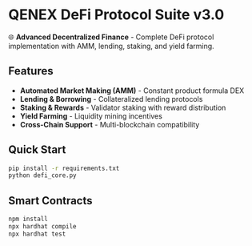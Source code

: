 # QENEX DeFi Protocol Suite v3.0

🌐 **Advanced Decentralized Finance** - Complete DeFi protocol implementation with AMM, lending, staking, and yield farming.

## Features
- **Automated Market Making (AMM)** - Constant product formula DEX
- **Lending & Borrowing** - Collateralized lending protocols  
- **Staking & Rewards** - Validator staking with reward distribution
- **Yield Farming** - Liquidity mining incentives
- **Cross-Chain Support** - Multi-blockchain compatibility

## Quick Start
```bash
pip install -r requirements.txt
python defi_core.py
```

## Smart Contracts
```bash
npm install
npx hardhat compile
npx hardhat test
```
